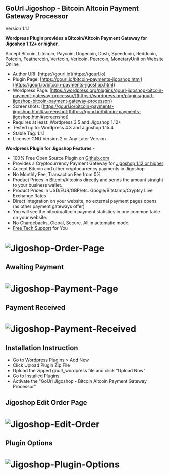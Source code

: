 
GoUrl Jigoshop - Bitcoin Altcoin Payment Gateway Processor
-----------------------------------------------------------

Version 1.1.1


**Wordpress Plugin provides a Bitcoin/Altcoin Payment Gateway for Jigoshop 1.12+ or higher.**

Accept Bitcoin, Litecoin, Paycoin, Dogecoin, Dash, Speedcoin, Reddcoin, Potcoin, Feathercoin, Vertcoin, Vericoin, Peercoin, MonetaryUnit on Website Online

* Author URI: [https://gourl.io](https://gourl.io)
* Plugin Page: [https://gourl.io/bitcoin-payments-jigoshop.html](https://gourl.io/bitcoin-payments-jigoshop.html)
* Wordpress Page: [https://wordpress.org/plugins/gourl-jigoshop-bitcoin-payment-gateway-processor/](https://wordpress.org/plugins/gourl-jigoshop-bitcoin-payment-gateway-processor/)
* Screenshots: [https://gourl.io/bitcoin-payments-jigoshop.html#screenshot](https://gourl.io/bitcoin-payments-jigoshop.html#screenshot)
* Requires at least: Wordpress 3.5 and Jigoshop 1.12+
* Tested up to: Wordpress 4.3 and Jigoshop 1.15.4
* Stable Tag: 1.1.1
* License: GNU Version 2 or Any Later Version


**Wordpress Plugin for Jigoshop Features -**

* 100% Free Open Source Plugin on [Github.com](https://github.com/cryptoapi/Bitcoin-Payments-Jigoshop)
* Provides a Cryptocurrency Payment Gateway for [Jigoshop 1.12 or higher](https://wordpress.org/plugins/jigoshop/)
* Accept Bitcoin and other cryptocurrency payments in Jigoshop
* No Monthly Fee, Transaction Fee from 0%
* Product Prices in Bitcoin/Altcoins directly and sends the amount straight to your business wallet.
* Product Prices in USD/EUR/GBP/etc. Google/Bitstamp/Cryptsy Live Exchange Rates
* Direct Integration on your website, no external payment pages opens (as other payment gateways offer)
* You will see the bitcoin/altcoin payment statistics in one common table on your website.
* No Chargebacks, Global, Secure. All in automatic mode.
* [Free Tech Support](https://gourl.io/view/contact/Contact_Us.html) for You


# ![Jigoshop-Order-Page](https://gourl.io/images/jigoshop/screenshot-2.png)


Awaiting Payment
----------------
# ![Jigoshop-Payment-Page](https://gourl.io/images/jigoshop/screenshot-3.png)


Payment Received
----------------
# ![Jigoshop-Payment-Received](https://gourl.io/images/jigoshop/screenshot-4.png)


Installation Instruction
----------------
* Go to Wordpress Plugins > Add New
* Click Upload Plugin Zip File
* Upload the zipped gourl_wordpress file and click "Upload Now"
* Go to Installed Plugins
* Activate the "GoUrl Jigoshop - Bitcoin Altcoin Payment Gateway Processor"

  
  
  
Jigoshop Edit Order Page
----------------
   
# ![Jigoshop-Edit-Order](https://gourl.io/images/jigoshop/screenshot-5.png)



Plugin Options
----------------


# ![Jigoshop-Plugin-Options](https://gourl.io/images/jigoshop/screenshot-1.png)
 